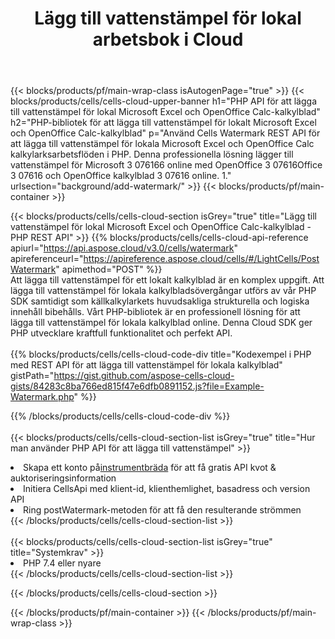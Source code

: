 ﻿---
title: Lägg till vattenstämpel för lokal arbetsbok i Cloud
description:  Cloud API och SDK för att lägga till vattenstämpel för Microsoft Excel & OpenOffice Calc. Lägger till vattenstämpel för lokala kalkylblad av Cells Cloud API. SDK stöder olika utvecklingsspråk. De inkluderar Android, C#, Go, Java, NodeJS, Perl, PHP, Python, Ruby och swift.
url: /sv/php/background/add-watermark/
---
{{< blocks/products/pf/main-wrap-class isAutogenPage="true" >}}
{{< blocks/products/cells/cells-cloud-upper-banner h1="PHP API för att lägga till vattenstämpel för lokal Microsoft Excel och OpenOffice Calc-kalkylblad" h2="PHP-bibliotek för att lägga till vattenstämpel för lokalt Microsoft Excel och OpenOffice Calc-kalkylblad" p="Använd Cells Watermark REST API för att lägga till vattenstämpel för lokala Microsoft Excel och OpenOffice Calc kalkylarksarbetsflöden i PHP. Denna professionella lösning lägger till vattenstämpel för Microsoft 3 076166 online med OpenOffice 3 07616Office 3 07616 och OpenOffice kalkylblad 3 07616 online. 1." urlsection="background/add-watermark/" >}}
{{< blocks/products/pf/main-container >}}

{{< blocks/products/cells/cells-cloud-section isGrey="true" title="Lägg till vattenstämpel för lokal Microsoft Excel och OpenOffice Calc-kalkylblad - PHP REST API" >}}
{{% blocks/products/cells/cells-cloud-api-reference apiurl="https://api.aspose.cloud/v3.0/cells/watermark" apireferenceurl="https://apireference.aspose.cloud/cells/#/LightCells/PostWatermark" apimethod="POST" %}}
<br/>
Att lägga till vattenstämpel för ett lokalt kalkylblad är en komplex uppgift. Att lägga till vattenstämpel för lokala kalkylbladsövergångar utförs av vår PHP SDK samtidigt som källkalkylarkets huvudsakliga strukturella och logiska innehåll bibehålls. Vårt PHP-bibliotek är en professionell lösning för att lägga till vattenstämpel för lokala kalkylblad online. Denna Cloud SDK ger PHP utvecklare kraftfull funktionalitet och perfekt API.
<br/>
<br/>
{{% blocks/products/cells/cells-cloud-code-div title="Kodexempel i PHP med REST API för att lägga till vattenstämpel för lokala kalkylblad" gistPath="https://gist.github.com/aspose-cells-cloud-gists/84283c8ba766ed815f47e6dfb0891152.js?file=Example-Watermark.php" %}}
  
{{% /blocks/products/cells/cells-cloud-code-div %}}
<br/>
<br/>
{{< blocks/products/cells/cells-cloud-section-list isGrey="true" title="Hur man använder PHP API för att lägga till vattenstämpel" >}}
<li> Skapa ett konto på<a href="https://dashboard.aspose.cloud/">instrumentbräda</a> för att få gratis API kvot & auktoriseringsinformation</li>
<li>Initiera CellsApi med klient-id, klienthemlighet, basadress och version API</li>
<li>Ring postWatermark-metoden för att få den resulterande strömmen</li>
{{< /blocks/products/cells/cells-cloud-section-list >}}
<br/>
<br/>
{{< blocks/products/cells/cells-cloud-section-list isGrey="true" title="Systemkrav" >}}
<li>PHP 7.4 eller nyare</li>
{{< /blocks/products/cells/cells-cloud-section-list >}}

{{< /blocks/products/cells/cells-cloud-section >}}

{{< /blocks/products/pf/main-container >}}
{{< /blocks/products/pf/main-wrap-class >}}
